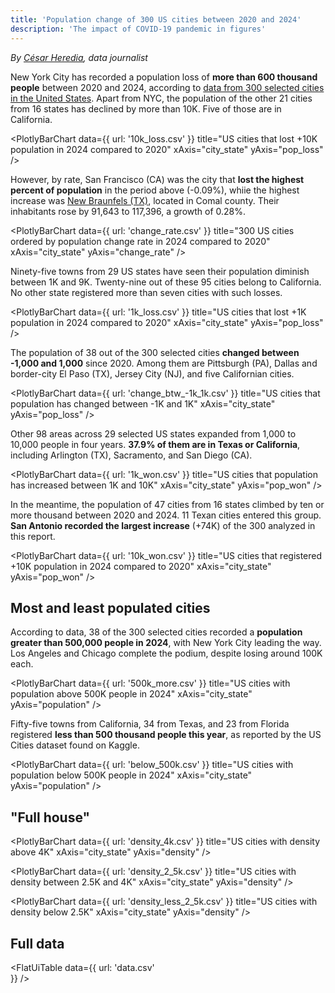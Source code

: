 ```yaml
---
title: 'Population change of 300 US cities between 2020 and 2024'
description: 'The impact of COVID-19 pandemic in figures'
---
```


*By [César Heredia](https://x.com/cahered), data journalist*

New York City has recorded a population loss of **more than 600 thousand people** between 2020 and 2024, according to [data from 300 selected cities in the United States](https://www.kaggle.com/datasets/dataanalyst001/population-of-all-us-cities-2024). Apart from NYC, the population of the other 21 cities from 16 states has declined by more than 10K. Five of those are in California.

<PlotlyBarChart
  data={{
    url: '10k_loss.csv'
  }}
  title="US cities that lost +10K population in 2024 compared to 2020"
  xAxis="city_state"
  yAxis="pop_loss"
/>

However, by rate, San Francisco (CA) was the city that **lost the highest percent of population** in the period above (-0.09%), whiie the highest increase was [New Braunfels (TX)](https://newbraunfels.gov), located in Comal county. Their inhabitants rose by 91,643 to 117,396, a growth of 0.28%.

<PlotlyBarChart
  data={{
    url: 'change_rate.csv'
  }}
  title="300 US cities ordered by population change rate in 2024 compared to 2020"
  xAxis="city_state"
  yAxis="change_rate"
/>

Ninety-five towns from 29 US states have seen their population diminish between 1K and 9K. Twenty-nine out of these 95 cities belong to California. No other state registered more than seven cities with such losses.

<PlotlyBarChart
  data={{
    url: '1k_loss.csv'
  }}
  title="US cities that lost +1K population in 2024 compared to 2020"
  xAxis="city_state"
  yAxis="pop_loss"
/>

The population of 38 out of the 300 selected cities **changed between -1,000 and 1,000** since 2020. Among them are Pittsburgh (PA), Dallas and border-city El Paso (TX), Jersey City (NJ), and five Californian cities.

<PlotlyBarChart
  data={{
    url: 'change_btw_-1k_1k.csv'
  }}
  title="US cities that population has changed between -1K and 1K"
  xAxis="city_state"
  yAxis="pop_loss"
/>

Other 98 areas across 29 selected US states expanded from 1,000 to 10,000 people in four years. **37.9% of them are in Texas or California**, including Arlington (TX), Sacramento, and San Diego (CA).

<PlotlyBarChart
  data={{
    url: '1k_won.csv'
  }}
  title="US cities that population has increased between 1K and 10K"
  xAxis="city_state"
  yAxis="pop_won"
/>

In the meantime, the population of 47 cities from 16 states climbed by ten or more thousand between 2020 and 2024. 11 Texan cities entered this group. **San Antonio recorded the largest increase** (+74K) of the 300 analyzed in this report.

<PlotlyBarChart
  data={{
    url: '10k_won.csv'
  }}
  title="US cities that registered +10K population in 2024 compared to 2020"
  xAxis="city_state"
  yAxis="pop_won"
/>

## Most and least populated cities

According to data, 38 of the 300 selected cities recorded a **population greater than 500,000 people in 2024**, with New York City leading the way. Los Angeles and Chicago complete the podium, despite losing around 100K each.

<PlotlyBarChart
  data={{
    url: '500k_more.csv'
  }}
  title="US cities with population above 500K people in 2024"
  xAxis="city_state"
  yAxis="population"
/>

Fifty-five towns from California, 34 from Texas, and 23 from Florida registered **less than 500 thousand people this year**, as reported by the US Cities dataset found on Kaggle.

<PlotlyBarChart
  data={{
    url: 'below_500k.csv'
  }}
  title="US cities with population below 500K people in 2024"
  xAxis="city_state"
  yAxis="population"
/>

## "Full house"

<PlotlyBarChart
  data={{
    url: 'density_4k.csv'
  }}
  title="US cities with density above 4K"
  xAxis="city_state"
  yAxis="density"
/>

<PlotlyBarChart
  data={{
    url: 'density_2_5k.csv'
  }}
  title="US cities with density between 2.5K and 4K"
  xAxis="city_state"
  yAxis="density"
/>

<PlotlyBarChart
  data={{
    url: 'density_less_2_5k.csv'
  }}
  title="US cities with density below 2.5K"
  xAxis="city_state"
  yAxis="density"
/>

## Full data

<FlatUiTable
  data={{
    url: 'data.csv'    
  }}
/>
